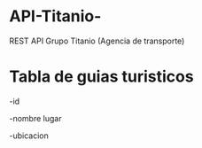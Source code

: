 # API-Titanio-
REST API Grupo Titanio (Agencia de transporte)

# Tabla de guias turisticos
-id

-nombre lugar

-ubicacion
